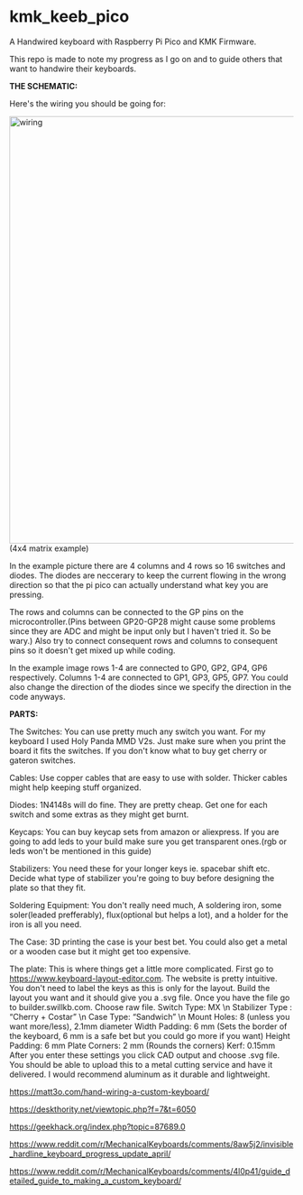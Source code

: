 # kmk_keeb_pico
A Handwired keyboard with Raspberry Pi Pico and KMK Firmware.

This repo is made to note my progress as I go on and to guide others that want to handwire their keyboards.

**THE SCHEMATIC:**

Here's the wiring you should be going for:


<img width="1010" height="758" alt="wiring" src="https://github.com/user-attachments/assets/a79d5dad-cdfc-4ac3-9a79-758d745a60ff" />
(4x4 matrix example)


In the example picture there are 4 columns and 4 rows so 16 switches and diodes. The diodes are neccerary to keep the current flowing in the wrong direction so that the pi pico can actually understand what key you are pressing. 

The rows and columns can be connected to the GP pins on the microcontroller.(Pins between GP20-GP28 might cause some problems since they are ADC and might be input only but I haven't tried it. So be wary.) Also try to connect consequent rows and columns to consequent pins so it doesn't get mixed up while coding. 

In the example image rows 1-4 are connected to GP0, GP2, GP4, GP6 respectively. Columns 1-4 are connected to GP1, GP3, GP5, GP7. You could also change the direction of the diodes since we specify the direction in the code anyways.


**PARTS:**

The Switches: You can use pretty much any switch you want. For my keyboard I used Holy Panda MMD V2s. Just make sure when you print the board it fits the switches. If you don't know what to buy get cherry or gateron switches.

Cables: Use copper cables that are easy to use with solder. Thicker cables might help keeping stuff organized.

Diodes: 1N4148s will do fine. They are pretty cheap. Get one for each switch and some extras as they might get burnt.

Keycaps: You can buy keycap sets from amazon or aliexpress. If you are going to add leds to your build make sure you get transparent ones.(rgb or leds won't be mentioned in this guide)

Stabilizers: You need these for your longer keys ie. spacebar shift etc. Decide what type of stabilizer you're going to buy before designing the plate so that they fit.

Soldering Equipment: You don't really need much, A soldering iron, some soler(leaded prefferably), flux(optional but helps a lot), and a holder for the iron is all you need.

The Case: 3D printing the case is your best bet. You could also get a metal or a wooden case but it might get too expensive.

The plate: This is where things get a little more complicated. First go to https://www.keyboard-layout-editor.com. The website is pretty intuitive. You don't need to label the keys as this is only for the layout. Build the layout you want and it should give you a .svg file. Once you have the file go to builder.swillkb.com. Choose raw file. 
Switch Type: MX \n
Stabilizer Type : “Cherry + Costar” \n
Case Type: “Sandwich” \n
Mount Holes: 8 (unless you want more/less), 2.1mm diameter
Width Padding: 6 mm (Sets the border of the keyboard, 6 mm is a safe bet but you could go more if you want)
Height Padding: 6 mm
Plate Corners: 2 mm (Rounds the corners)
Kerf: 0.15mm
After you enter these settings you click CAD output and choose .svg file. You should be able to upload this to a metal cutting service and have it delivered. I would recommend aluminum as it durable and lightweight.



https://matt3o.com/hand-wiring-a-custom-keyboard/

https://deskthority.net/viewtopic.php?f=7&t=6050

https://geekhack.org/index.php?topic=87689.0

https://www.reddit.com/r/MechanicalKeyboards/comments/8aw5j2/invisible_hardline_keyboard_progress_update_april/

https://www.reddit.com/r/MechanicalKeyboards/comments/4l0p41/guide_detailed_guide_to_making_a_custom_keyboard/
